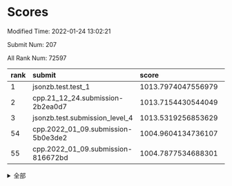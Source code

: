 # Scores

Modified Time: 2022-01-24 13:02:21

Submit Num: 207

All Rank Num: 72597

| rank |               submit               |       score        |       sigma        | pk_num |
| :--- | :--------------------------------- | :----------------- | :----------------- | :----- |
| 1    | jsonzb.test.test_1                 | 1013.7974047556979 | 0.8443335199856215 | 1400   |
| 2    | cpp.21_12_24.submission-2b2ea0d7   | 1013.7154430544049 | 0.8050630756525659 | 1399   |
| 3    | jsonzb.test.submission_level_4     | 1013.5319256853629 | 0.8245262871699847 | 1406   |
| 54   | cpp.2022_01_09.submission-5b0e3de2 | 1004.9604134736107 | 0.7272134946504827 | 1406   |
| 55   | cpp.2022_01_09.submission-816672bd | 1004.7877534688301 | 0.70718552827891   | 1402   |


<details>
<summary>全部</summary>

| rank |                 submit                 |       score        |       sigma        | pk_num |
| :--- | :------------------------------------- | :----------------- | :----------------- | :----- |
| 1    | jsonzb.test.test_1                     | 1013.7974047556979 | 0.8443335199856215 | 1400   |
| 2    | cpp.21_12_24.submission-2b2ea0d7       | 1013.7154430544049 | 0.8050630756525659 | 1399   |
| 3    | jsonzb.test.submission_level_4         | 1013.5319256853629 | 0.8245262871699847 | 1406   |
| 4    | gobigger.level_3.submission_level_3_26 | 1011.8748524528673 | 0.7984230042336857 | 1405   |
| 5    | gobigger.level_3.submission_level_3_0  | 1011.7726795149025 | 0.7740803878979785 | 1408   |
| 6    | gobigger.level_3.submission_level_3_1  | 1011.5208619731035 | 0.7795071971257165 | 1398   |
| 7    | gobigger.level_3.submission_level_3_21 | 1011.2555406541127 | 0.7752671210516127 | 1404   |
| 8    | gobigger.level_3.submission_level_3_27 | 1011.0705621567972 | 0.7788474718863071 | 1404   |
| 9    | gobigger.level_3.submission_level_3_39 | 1010.9107538033388 | 0.7800106982970605 | 1398   |
| 10   | gobigger.level_3.submission_level_3_6  | 1010.8806091897688 | 0.7822979935679681 | 1406   |
| 11   | gobigger.level_3.submission_level_3_38 | 1010.8142441406966 | 0.7868950256731992 | 1399   |
| 12   | gobigger.level_3.submission_level_3_15 | 1010.6368930691514 | 0.7672785851279745 | 1399   |
| 13   | gobigger.level_3.submission_level_3_13 | 1010.6045076047114 | 0.765590815586463  | 1408   |
| 14   | gobigger.level_3.submission_level_3_7  | 1010.5934745870879 | 0.7830359328977435 | 1400   |
| 15   | gobigger.level_3.submission_level_3_41 | 1010.5859046983653 | 0.7434081479348161 | 1404   |
| 16   | gobigger.level_3.submission_level_3_8  | 1010.5842565254745 | 0.7599148410410799 | 1402   |
| 17   | gobigger.level_3.submission_level_3_40 | 1010.3894780610485 | 0.7520085041770976 | 1406   |
| 18   | gobigger.level_3.submission_level_3_5  | 1010.3483978702448 | 0.7677534459770442 | 1404   |
| 19   | gobigger.level_3.submission_level_3_49 | 1010.3213232749343 | 0.7654031975944324 | 1399   |
| 20   | gobigger.level_3.submission_level_3_16 | 1010.1952807016818 | 0.7766427407786334 | 1402   |
| 21   | gobigger.level_3.submission_level_3_45 | 1010.1758435405961 | 0.7764991015630199 | 1401   |
| 22   | gobigger.level_3.submission_level_3_11 | 1010.1648577145775 | 0.7674543122204395 | 1396   |
| 23   | gobigger.level_3.submission_level_3_31 | 1010.1480435929453 | 0.7597109315922    | 1406   |
| 24   | gobigger.level_3.submission_level_3_30 | 1010.1299046521076 | 0.7835282121551906 | 1399   |
| 25   | gobigger.level_3.submission_level_3_10 | 1010.1146142669746 | 0.7593953364838554 | 1401   |
| 26   | gobigger.level_3.submission_level_3_47 | 1010.0603336559768 | 0.754919306762384  | 1406   |
| 27   | gobigger.level_3.submission_level_3_3  | 1009.9670948376092 | 0.7591378602930938 | 1404   |
| 28   | gobigger.level_3.submission_level_3_46 | 1009.9111351102322 | 0.7506860593570358 | 1400   |
| 29   | gobigger.level_3.submission_level_3_33 | 1009.8809073524052 | 0.7477942365565334 | 1407   |
| 30   | gobigger.level_3.submission_level_3_28 | 1009.6830926785914 | 0.7502072937156364 | 1404   |
| 31   | gobigger.level_3.submission_level_3_4  | 1009.6650074178225 | 0.7727621910726774 | 1403   |
| 32   | gobigger.level_3.submission_level_3_2  | 1009.6367533217043 | 0.7505131299815689 | 1403   |
| 33   | gobigger.level_3.submission_level_3_17 | 1009.628062685303  | 0.7569755223118088 | 1406   |
| 34   | gobigger.level_3.submission_level_3_20 | 1009.5084616029005 | 0.7526572237403026 | 1402   |
| 35   | gobigger.level_3.submission_level_3_37 | 1009.3291066512078 | 0.7614530940568467 | 1408   |
| 36   | gobigger.level_3.submission_level_3_32 | 1009.2744206291412 | 0.7485054467309334 | 1406   |
| 37   | gobigger.level_3.submission_level_3_34 | 1009.1915090038898 | 0.7380780338239238 | 1399   |
| 38   | gobigger.level_3.submission_level_3_48 | 1009.0304785467473 | 0.7596187652790244 | 1408   |
| 39   | gobigger.level_3.submission_level_3_14 | 1009.0220448989303 | 0.7534977283460668 | 1400   |
| 40   | gobigger.level_3.submission_level_3_36 | 1008.8267367025948 | 0.7519805344823898 | 1404   |
| 41   | gobigger.level_3.submission_level_3_12 | 1008.7785228259083 | 0.7531640703588028 | 1400   |
| 42   | gobigger.level_3.submission_level_3_43 | 1008.7585917923759 | 0.7348803802483219 | 1406   |
| 43   | gobigger.level_3.submission_level_3_19 | 1008.713547011582  | 0.7409545595801845 | 1408   |
| 44   | gobigger.level_3.submission_level_3_42 | 1008.6895604636688 | 0.7506060417862964 | 1404   |
| 45   | gobigger.level_3.submission_level_3_35 | 1008.5241991338967 | 0.755058725850946  | 1400   |
| 46   | gobigger.level_3.submission_level_3_29 | 1008.5217502864892 | 0.7467043527398396 | 1398   |
| 47   | gobigger.level_3.submission_level_3_9  | 1008.4518144889822 | 0.7526218278619816 | 1405   |
| 48   | gobigger.level_3.submission_level_3_44 | 1008.4011168658479 | 0.7366200113427048 | 1397   |
| 49   | gobigger.level_3.submission_level_3_23 | 1008.3015300331657 | 0.749578416066188  | 1405   |
| 50   | gobigger.level_3.submission_level_3_18 | 1008.2830870127308 | 0.7501871711264028 | 1410   |
| 51   | gobigger.level_3.submission_level_3_25 | 1008.2229438008411 | 0.7330095387068436 | 1404   |
| 52   | gobigger.level_3.submission_level_3_22 | 1008.1741144030026 | 0.7650185445440565 | 1401   |
| 53   | gobigger.level_3.submission_level_3_24 | 1008.0994650543702 | 0.7328706589010454 | 1401   |
| 54   | cpp.2022_01_09.submission-5b0e3de2     | 1004.9604134736107 | 0.7272134946504827 | 1406   |
| 55   | cpp.2022_01_09.submission-816672bd     | 1004.7877534688301 | 0.70718552827891   | 1402   |
| 56   | gobigger.level_1.submission_level_1_35 | 1004.7657838953032 | 0.721252843877209  | 1401   |
| 57   | gobigger.level_1.submission_level_1_36 | 1004.6254495082209 | 0.7079334680058417 | 1404   |
| 58   | gobigger.level_1.submission_level_1_7  | 1004.6136363301086 | 0.7203471988532114 | 1403   |
| 59   | gobigger.level_1.submission_level_1_6  | 1004.4398267200601 | 0.7186502359348496 | 1398   |
| 60   | gobigger.level_1.submission_level_1_1  | 1004.3517444378114 | 0.7231984304395281 | 1405   |
| 61   | gobigger.level_1.submission_level_1_34 | 1004.112795916593  | 0.7168749722916443 | 1403   |
| 62   | gobigger.level_1.submission_level_1_32 | 1004.097242590519  | 0.7153622346466888 | 1402   |
| 63   | gobigger.level_1.submission_level_1_11 | 1004.0560376805647 | 0.7126129822422771 | 1400   |
| 64   | gobigger.level_1.submission_level_1_26 | 1004.0436738660857 | 0.7208958984466942 | 1401   |
| 65   | gobigger.level_1.submission_level_1_9  | 1003.8898072301113 | 0.7074634315380166 | 1408   |
| 66   | gobigger.level_1.submission_level_1_23 | 1003.8623735667521 | 0.7140126256532509 | 1405   |
| 67   | gobigger.level_1.submission_level_1_8  | 1003.7123659437705 | 0.7116194145071343 | 1400   |
| 68   | gobigger.level_1.submission_level_1_48 | 1003.6874719196001 | 0.7142502529523981 | 1399   |
| 69   | gobigger.level_1.submission_level_1_42 | 1003.616022037359  | 0.7333414052815761 | 1405   |
| 70   | gobigger.level_1.submission_level_1_16 | 1003.6047859421157 | 0.7230711040129926 | 1403   |
| 71   | gobigger.level_1.submission_level_1_21 | 1003.549588095594  | 0.7123025488383409 | 1401   |
| 72   | gobigger.level_1.submission_level_1_46 | 1003.4831330397222 | 0.7122413825809438 | 1400   |
| 73   | gobigger.level_1.submission_level_1_22 | 1003.4183014367726 | 0.700174896933759  | 1402   |
| 74   | gobigger.level_1.submission_level_1_27 | 1003.3796658041172 | 0.7241517024984991 | 1398   |
| 75   | gobigger.level_1.submission_level_1_4  | 1003.3512047571071 | 0.7113203262980018 | 1404   |
| 76   | gobigger.level_1.submission_level_1_28 | 1003.28964425016   | 0.7238489872516428 | 1403   |
| 77   | gobigger.level_1.submission_level_1_10 | 1003.2809302297634 | 0.7186615581425795 | 1402   |
| 78   | gobigger.level_1.submission_level_1_3  | 1003.2566357678684 | 0.72329880207163   | 1405   |
| 79   | gobigger.level_1.submission_level_1_0  | 1003.2565705305742 | 0.7122745712700819 | 1405   |
| 80   | gobigger.level_1.submission_level_1_37 | 1003.2415785767516 | 0.7314276104291588 | 1406   |
| 81   | gobigger.level_1.submission_level_1_31 | 1003.1302766725304 | 0.6995115456541731 | 1401   |
| 82   | gobigger.level_1.submission_level_1_38 | 1003.0820862418086 | 0.7095300268317213 | 1404   |
| 83   | gobigger.level_1.submission_level_1_45 | 1003.0704159832859 | 0.715673996485122  | 1402   |
| 84   | gobigger.level_1.submission_level_1_41 | 1003.0625585317691 | 0.7099266548974884 | 1407   |
| 85   | gobigger.level_1.submission_level_1_12 | 1003.0590118000649 | 0.7145116065166248 | 1402   |
| 86   | gobigger.level_1.submission_level_1_17 | 1003.0337225359901 | 0.7247295149415223 | 1401   |
| 87   | gobigger.level_1.submission_level_1_5  | 1003.0289072654266 | 0.7197122741697904 | 1404   |
| 88   | gobigger.level_1.submission_level_1_49 | 1003.016646435913  | 0.7128593795083047 | 1404   |
| 89   | gobigger.level_1.submission_level_1_2  | 1002.9639935160703 | 0.7104018334424528 | 1406   |
| 90   | gobigger.level_1.submission_level_1_40 | 1002.9125541669785 | 0.711810406298614  | 1397   |
| 91   | gobigger.level_1.submission_level_1_18 | 1002.8306535087735 | 0.7168244575525451 | 1405   |
| 92   | gobigger.level_1.submission_level_1_39 | 1002.8299142830269 | 0.7116816112404315 | 1405   |
| 93   | gobigger.level_1.submission_level_1_15 | 1002.7530477968464 | 0.7099293320122175 | 1404   |
| 94   | gobigger.level_1.submission_level_1_20 | 1002.7329785365837 | 0.6981441357725949 | 1402   |
| 95   | gobigger.level_1.submission_level_1_30 | 1002.7240647934187 | 0.7241713412276404 | 1402   |
| 96   | gobigger.level_1.submission_level_1_25 | 1002.722405886755  | 0.713587998785209  | 1404   |
| 97   | gobigger.level_1.submission_level_1_24 | 1002.5845462565705 | 0.7150918834491721 | 1400   |
| 98   | gobigger.level_1.submission_level_1_14 | 1002.5147739496884 | 0.7226052326092981 | 1407   |
| 99   | gobigger.level_1.submission_level_1_43 | 1002.4260624314052 | 0.7195870653221278 | 1406   |
| 100  | gobigger.level_1.submission_level_1_29 | 1002.4222452960913 | 0.7061625058967661 | 1402   |
| 101  | gobigger.level_1.submission_level_1_47 | 1002.393099988946  | 0.708974728981535  | 1407   |
| 102  | gobigger.level_1.submission_level_1_13 | 1002.3084841823859 | 0.7035120147488758 | 1403   |
| 103  | gobigger.level_1.submission_level_1_44 | 1002.2594688474279 | 0.7122089719450979 | 1405   |
| 104  | gobigger.level_1.submission_level_1_19 | 1002.1635334684127 | 0.7114093745890225 | 1397   |
| 105  | gobigger.level_1.submission_level_1_33 | 1002.0407692919786 | 0.7142416839616774 | 1406   |
| 106  | gobigger.random.submission_random_41   | 997.7143897724079  | 0.7063392573716087 | 1401   |
| 107  | gobigger.random.submission_random_18   | 997.6410898268066  | 0.7094293771209201 | 1402   |
| 108  | gobigger.random.submission_random_14   | 997.1737949297906  | 0.7075528543711033 | 1401   |
| 109  | gobigger.random.submission_random_26   | 997.1166290894339  | 0.7028840497092039 | 1404   |
| 110  | gobigger.random.submission_random_16   | 996.9507732181648  | 0.7038088018354103 | 1401   |
| 111  | gobigger.random.submission_random_45   | 996.645507024785   | 0.712656588270804  | 1402   |
| 112  | gobigger.random.submission_random_23   | 996.5889322749214  | 0.7083268776993829 | 1408   |
| 113  | gobigger.random.submission_random_21   | 996.5736410097998  | 0.7050332475163429 | 1404   |
| 114  | gobigger.random.submission_random_42   | 996.4368256342199  | 0.7081280031249683 | 1401   |
| 115  | gobigger.random.submission_random_9    | 996.4328771099365  | 0.7199397745511678 | 1400   |
| 116  | gobigger.random.submission_random_31   | 996.3984898092978  | 0.7075785061406489 | 1399   |
| 117  | gobigger.random.submission_random_12   | 996.3804904023553  | 0.6969379432728908 | 1403   |
| 118  | gobigger.random.submission_random_17   | 996.3637612976498  | 0.7155008091679977 | 1404   |
| 119  | gobigger.random.submission_random_8    | 996.2964608048695  | 0.7024563946494448 | 1401   |
| 120  | gobigger.random.submission_random_44   | 996.2928767655545  | 0.7171274397710147 | 1405   |
| 121  | gobigger.random.submission_random_6    | 996.2779816276037  | 0.722723503797654  | 1405   |
| 122  | gobigger.random.submission_random_13   | 996.252538961918   | 0.7102728590932547 | 1400   |
| 123  | gobigger.random.submission_random_15   | 996.2374277784762  | 0.6983051701375992 | 1408   |
| 124  | gobigger.random.submission_random_36   | 996.1927203822374  | 0.7167840997601075 | 1399   |
| 125  | gobigger.random.submission_random_24   | 996.1293693601091  | 0.7213993023140411 | 1401   |
| 126  | gobigger.random.submission_random_20   | 996.0619440995372  | 0.718114546957964  | 1403   |
| 127  | gobigger.random.submission_random_28   | 995.9962490846682  | 0.7256746296952046 | 1407   |
| 128  | gobigger.random.submission_random_33   | 995.95531945698    | 0.715556647229534  | 1397   |
| 129  | gobigger.random.submission_random_1    | 995.8855385017143  | 0.719234149612625  | 1404   |
| 130  | gobigger.random.submission_random_10   | 995.8443557233494  | 0.7173833748919287 | 1404   |
| 131  | gobigger.random.submission_random_4    | 995.7962536435954  | 0.7101045624949166 | 1404   |
| 132  | gobigger.random.submission_random_48   | 995.7763818880701  | 0.7210016990647551 | 1401   |
| 133  | gobigger.random.submission_random_32   | 995.7163947870414  | 0.7307693872569813 | 1399   |
| 134  | gobigger.random.submission_random_22   | 995.5795032161082  | 0.7081137008521375 | 1397   |
| 135  | gobigger.random.submission_random_47   | 995.5794982803765  | 0.705269874605475  | 1399   |
| 136  | gobigger.random.submission_random_27   | 995.5544105687424  | 0.7113862468983975 | 1401   |
| 137  | gobigger.random.submission_random_38   | 995.5363838854477  | 0.7055073361621144 | 1405   |
| 138  | gobigger.random.submission_random_34   | 995.4719750777201  | 0.7026028671223528 | 1400   |
| 139  | gobigger.random.submission_random_11   | 995.4053996020625  | 0.709626946450873  | 1406   |
| 140  | gobigger.random.submission_random_40   | 995.3162199743948  | 0.7183640274456307 | 1404   |
| 141  | gobigger.random.submission_random_7    | 995.2989942447367  | 0.7129247897024461 | 1403   |
| 142  | gobigger.random.submission_random_3    | 995.2867219200747  | 0.7181291068482625 | 1402   |
| 143  | gobigger.random.submission_random_0    | 995.2553181163374  | 0.7180181492159506 | 1401   |
| 144  | gobigger.random.submission_random_25   | 995.1519362849494  | 0.7351469469550842 | 1408   |
| 145  | gobigger.random.submission_random_2    | 995.0535798317023  | 0.7097778739860574 | 1402   |
| 146  | gobigger.random.submission_random_29   | 995.0522843505485  | 0.7029847216743695 | 1403   |
| 147  | gobigger.random.submission_random_39   | 994.9783467363613  | 0.7025097536557887 | 1403   |
| 148  | gobigger.random.submission_random_43   | 994.9487710420773  | 0.711365870596913  | 1401   |
| 149  | gobigger.random.submission_random_30   | 994.9438228159431  | 0.7111936783505801 | 1401   |
| 150  | gobigger.random.submission_random_5    | 994.8645362376276  | 0.703599254089171  | 1402   |
| 151  | gobigger.random.submission_random_49   | 994.8064659080035  | 0.7196992898156683 | 1404   |
| 152  | gobigger.random.submission_random_37   | 994.770961999671   | 0.7197854044244083 | 1401   |
| 153  | gobigger.random.submission_random_46   | 994.7659806594272  | 0.7233773340826538 | 1402   |
| 154  | gobigger.random.submission_random_19   | 994.6784480031387  | 0.7193328563417104 | 1404   |
| 155  | gobigger.level_2.submission_level_2_45 | 994.0651001204869  | 0.7454160560191087 | 1403   |
| 156  | gobigger.level_2.submission_level_2_19 | 993.9920249699607  | 0.7420030911393274 | 1405   |
| 157  | gobigger.random.submission_random_35   | 993.9554416787063  | 0.7155474449773392 | 1407   |
| 158  | gobigger.level_2.submission_level_2_13 | 993.8460537686885  | 0.7244554793913024 | 1405   |
| 159  | gobigger.level_2.submission_level_2_23 | 993.7719281034134  | 0.7233640148648351 | 1404   |
| 160  | gobigger.level_2.submission_level_2_34 | 993.3590573774819  | 0.7354182027496206 | 1404   |
| 161  | gobigger.level_2.submission_level_2_38 | 993.3027307083437  | 0.7341382512767789 | 1399   |
| 162  | gobigger.level_2.submission_level_2_9  | 993.2745516536866  | 0.7405081731276711 | 1399   |
| 163  | gobigger.level_2.submission_level_2_48 | 993.0843245280099  | 0.7245746544078023 | 1405   |
| 164  | gobigger.level_2.submission_level_2_35 | 993.0402042890612  | 0.7318897982166888 | 1402   |
| 165  | gobigger.level_2.submission_level_2_5  | 992.8882113039786  | 0.7444937068431526 | 1400   |
| 166  | gobigger.level_2.submission_level_2_8  | 992.859979091672   | 0.75200687400352   | 1404   |
| 167  | gobigger.level_2.submission_level_2_4  | 992.7274188712677  | 0.7357041764701255 | 1408   |
| 168  | gobigger.level_2.submission_level_2_24 | 992.6666080137     | 0.7475993814263833 | 1404   |
| 169  | gobigger.level_2.submission_level_2_32 | 992.6372169237155  | 0.7501557305826329 | 1406   |
| 170  | gobigger.level_2.submission_level_2_25 | 992.6217177217883  | 0.726205444950029  | 1399   |
| 171  | gobigger.level_2.submission_level_2_14 | 992.6110620967894  | 0.7416271562248592 | 1404   |
| 172  | gobigger.level_2.submission_level_2_44 | 992.6105546858528  | 0.7293465738201691 | 1400   |
| 173  | gobigger.level_2.submission_level_2_3  | 992.3997641574598  | 0.7330034062387594 | 1398   |
| 174  | gobigger.level_2.submission_level_2_47 | 992.3783992545258  | 0.7416870686411978 | 1403   |
| 175  | gobigger.level_2.submission_level_2_36 | 992.3720212218279  | 0.7601528021704694 | 1403   |
| 176  | gobigger.level_2.submission_level_2_40 | 992.3705071703716  | 0.7597793002994043 | 1408   |
| 177  | gobigger.level_2.submission_level_2_12 | 992.365509027618   | 0.7381042180844873 | 1406   |
| 178  | gobigger.level_2.submission_level_2_17 | 992.3468794951544  | 0.7460074108826703 | 1406   |
| 179  | gobigger.level_2.submission_level_2_28 | 992.3359673969345  | 0.7390424311491438 | 1400   |
| 180  | gobigger.level_2.submission_level_2_15 | 992.197503446411   | 0.7527321990700307 | 1400   |
| 181  | gobigger.level_2.submission_level_2_6  | 992.1859301544067  | 0.760791356779848  | 1406   |
| 182  | gobigger.level_2.submission_level_2_1  | 992.067761609091   | 0.7686514214491161 | 1403   |
| 183  | gobigger.level_2.submission_level_2_49 | 992.0239753032726  | 0.7333099910665286 | 1403   |
| 184  | gobigger.level_2.submission_level_2_22 | 991.9014715657787  | 0.716494185756617  | 1402   |
| 185  | gobigger.level_2.submission_level_2_39 | 991.8575985410803  | 0.7453445287687397 | 1401   |
| 186  | gobigger.level_2.submission_level_2_21 | 991.8411988273908  | 0.7505787639346004 | 1401   |
| 187  | gobigger.level_2.submission_level_2_30 | 991.8373959944571  | 0.7447481746711205 | 1403   |
| 188  | gobigger.level_2.submission_level_2_18 | 991.6537102513058  | 0.7458234584975029 | 1399   |
| 189  | gobigger.level_2.submission_level_2_10 | 991.6420010793995  | 0.7552871844680181 | 1409   |
| 190  | gobigger.level_2.submission_level_2_7  | 991.5829427700731  | 0.7493320697291095 | 1401   |
| 191  | gobigger.level_2.submission_level_2_41 | 991.504130169258   | 0.7342918099394522 | 1405   |
| 192  | gobigger.level_2.submission_level_2_31 | 991.4821222746427  | 0.7373645399628523 | 1403   |
| 193  | gobigger.level_2.submission_level_2_42 | 991.3692719530964  | 0.7451189467957932 | 1405   |
| 194  | gobigger.level_2.submission_level_2_2  | 991.3626118299939  | 0.7466585999236499 | 1401   |
| 195  | gobigger.level_2.submission_level_2_46 | 991.2728450117129  | 0.7600668967653991 | 1404   |
| 196  | gobigger.level_2.submission_level_2_11 | 991.2177321180101  | 0.7514608849049974 | 1404   |
| 197  | gobigger.level_2.submission_level_2_16 | 991.1817668067819  | 0.7526638240122028 | 1398   |
| 198  | gobigger.level_2.submission_level_2_20 | 991.151721934264   | 0.7511999118079035 | 1404   |
| 199  | gobigger.level_2.submission_level_2_29 | 991.0655929119816  | 0.7728592999085143 | 1402   |
| 200  | gobigger.level_2.submission_level_2_43 | 991.0594399005047  | 0.7555201811243187 | 1407   |
| 201  | gobigger.level_2.submission_level_2_33 | 990.9861273850346  | 0.7422270961411302 | 1405   |
| 202  | gobigger.level_2.submission_level_2_26 | 990.9515363997602  | 0.7502951612438553 | 1409   |
| 203  | gobigger.level_2.submission_level_2_0  | 990.9157412017148  | 0.7519957467964694 | 1401   |
| 204  | gobigger.level_2.submission_level_2_37 | 990.4578135993073  | 0.7559584156260934 | 1405   |
| 205  | gobigger.level_2.submission_level_2_27 | 990.3777049842666  | 0.7434555470244094 | 1398   |
| 206  | gobigger.none.submission_none_1        | 977.1272942161521  | 1.328503447503137  | 1405   |
| 207  | gobigger.none.submission_none_0        | 976.9479480875364  | 1.507018912685964  | 1401   |

</details>